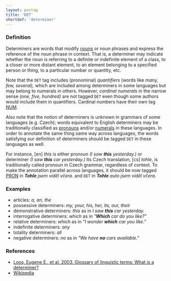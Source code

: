 ```yaml
---
layout: postag
title: 'DET'
shortdef: 'determiner'
---
```


### Definition

Determiners are words that modify [nouns](NOUN) or noun phrases and
express the reference of the noun phrase in context. That is, a
determiner may indicate whether the noun is referring to a definite or
indefinite element of a class, to a closer or more distant element, to
an element belonging to a specified person or thing, to a particular
number or quantity, etc.

Note that the `DET` tag includes (pronominal) _quantifiers_ (words
like _many, few, several),_ which are included among determiners in
some languages but may belong to numerals in others. However,
_cardinal numerals_ in the narrow sense _(one, five, hundred)_ are not
tagged `DET` even though some authors would include them in
quantifiers. Cardinal numbers have their own tag [NUM]().

Also note that the notion of determiners is unknown in grammars of
some languages (e.g. Czech); words equivalent to English determiners
may be traditionally classified as [pronouns](PRON) and/or
[numerals](NUM) in these languages. In order to annotate the same
thing same way across languages, the words satisfying our definition
of determiners should be tagged `DET` in these languages as well.

For instance, [en] _this_ is either pronoun _(I saw <b>this</b>
yesterday.)_ or determiner _(I saw <b>this</b> car yesterday.)_ Its
Czech translation, [cs] _tohle_, is traditionally called pronoun in
Czech grammar, regardless of context. To make the annotation parallel
across languages, it should be now tagged [PRON]() in _<b>Tohle</b>
jsem viděl včera._ and `DET` in _<b>Tohle</b> auto jsem viděl včera._

### Examples

- articles: _a, an, the_
- possessive determiners: _my, your, his, her, its, our, their_
- demonstrative determiners: _this_ as in _I saw <b>this</b> car yesterday._
- interrogative determiners: _which_ as in _"<b>Which</b> car do you like?"_
- relative determiners: _which_ as in _"I wonder <b>which</b> car you like."_
- indefinite determiners: _any_
- totality determiners: _all_
- negative determiners: _no_ as in _"We have <b>no</b> cars available."_

### References

- [Loos, Eugene E., et al. 2003. Glossary of linguistic terms: What is a determiner?](http://www-01.sil.org/linguistics/GlossaryOfLinguisticTerms/WhatIsADeterminer.htm)
- [Wikipedia](http://en.wikipedia.org/wiki/Determiner)
